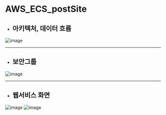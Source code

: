 # AWS_ECS_postSite

- ## 아키텍처, 데이터 흐름
![image](https://github.com/user-attachments/assets/d15dd085-8d59-4526-82b2-1e417d863284)

---

- ## 보안그룹
![image](https://github.com/user-attachments/assets/e48432eb-e6d4-4adf-88ed-e3d69aecf84b)

---

- ## 웹서비스 화면
![image](https://github.com/user-attachments/assets/bd7ddaa1-3118-4ad1-86c6-8c2e07c20715)
![image](https://github.com/user-attachments/assets/f6ea5a49-81cf-4c25-9499-fac0106e1629)

